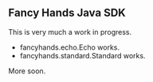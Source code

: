 Fancy Hands Java SDK
--------------------

This is very much a work in progress. 

 - fancyhands.echo.Echo works.
 - fancyhands.standard.Standard works.

More soon.


